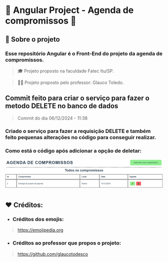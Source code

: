 # 📅 Angular Project - Agenda de compromissos 📅

## 📌 Sobre o projeto
### Esse repositório Angular é o Front-End do projeto da agenda de compromissos.

> 🎓 Projeto proposto na faculdade Fatec Itu/SP.

> 👨‍🏫 Projeto proposto pelo professor: Glauco Toledo.

## Commit feito para criar o serviço para fazer o metodo DELETE no banco de dados
> Commit do dia 06/12/2024 - 11:38

### Criado o serviço para fazer a requisição DELETE e também feito pequenas alterações no código para conseguir realizar.
### Como está o código após adicionar a opção de deletar:
![Imagem de como está no computador](./src/assets/delete.png)

#

## ❤️ Créditos:
- ### Créditos dos emojis:
> https://emojipedia.org

- ### Créditos ao professor que propos o projeto:
> https://github.com/glaucotodesco